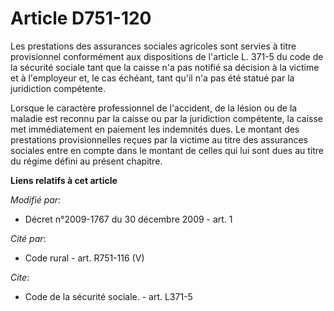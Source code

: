 # Article D751-120

Les prestations des assurances sociales agricoles sont servies à titre provisionnel conformément aux dispositions de
l'article L. 371-5 du code de la sécurité sociale tant que la caisse n'a pas notifié sa décision à la victime et à
l'employeur et, le cas échéant, tant qu'il n'a pas été statué par la juridiction compétente. 

Lorsque le caractère professionnel de l'accident, de la lésion ou de la maladie est reconnu par la caisse ou par la
juridiction compétente, la caisse met immédiatement en paiement les indemnités dues. Le montant des prestations
provisionnelles reçues par la victime au titre des assurances sociales entre en compte dans le montant de celles qui lui sont
dues au titre du régime défini au présent chapitre.

**Liens relatifs à cet article**

_Modifié par_:

  - Décret n°2009-1767 du 30 décembre 2009 - art. 1

_Cité par_:

  - Code rural - art. R751-116 (V)

_Cite_:

  - Code de la sécurité sociale. - art. L371-5
